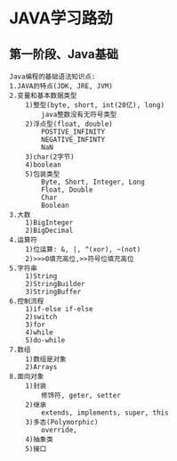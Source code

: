 # JAVA学习路劲

## 第一阶段、Java基础

    Java编程的基础语法知识点:
    1.JAVA的特点(JDK, JRE, JVM)
    2.变量和基本数据类型
        1)整型(byte, short, int(20亿), long)
            java整数没有无符号类型
        2)浮点型(float, double)
            POSTIVE_INFINITY
            NEGATIVE_INFINTY
            NaN
        3)char(2字节)
        4)boolean
        5)包装类型
            Byte, Short, Integer, Long
            Float, Double
            Char
            Boolean
    3.大数
        1)BigInteger
        2)BigDecimal
    4.运算符
        1)位运算: &, |, ^(xor), ~(not)
        2)>>>0填充高位,>>符号位填充高位
    5.字符串
        1)String
        2)StringBuilder
        3)StringBuffer
    6.控制流程
        1)if-else if-else
        2)switch
        3)for
        4)while
        5)do-while
    7.数组
        1)数组是对象
        2)Arrays
    8.面向对象
        1)封装
            修饰符, geter, setter
        2)继承
            extends, implements, super, this
        3)多态(Polymorphic)
            override,
        4)抽象类
        5)接口
